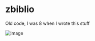 # zbiblio

Old code, I was 8 when I wrote this stuff

![image](https://user-images.githubusercontent.com/4533568/159122225-6fcd48bb-3867-424b-80b8-9919de422206.png)

